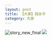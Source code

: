 ```yaml
---
layout: post
title: 【大家】段永平
category: 大家
---
```

![story_new_final](http://s5kw20fzf.hd-bkt.clouddn.com/img/story_new_final_0322.png)
![](http://s5kx63xd7.hd-bkt.clouddn.com/img/duan-220715-1.jpg)

  




